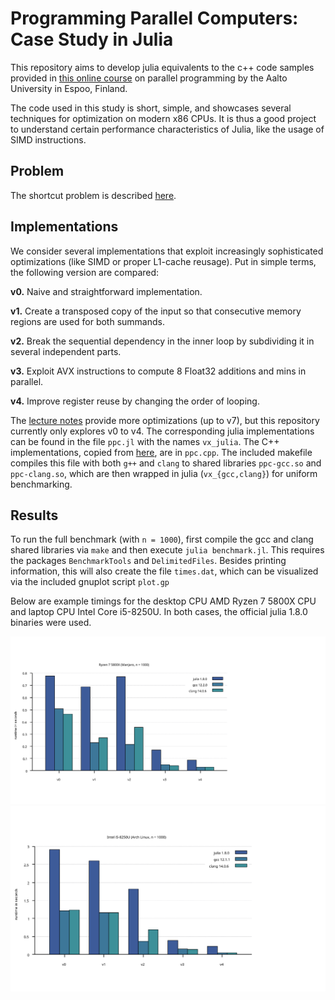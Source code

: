 
# Programming Parallel Computers: Case Study in Julia

This repository aims to develop julia equivalents to the c++ code samples provided
in [this online course](https://ppc.cs.aalto.fi/ch2/) on parallel programming by
the Aalto University in Espoo, Finland.

The code used in this study is short, simple, and showcases several techniques
for optimization on modern x86 CPUs. It is thus a good project to understand
certain performance characteristics of Julia, like the usage of SIMD
instructions.

## Problem

The shortcut problem is described [here](https://ppc.cs.aalto.fi/ch2/).

## Implementations

We consider several implementations that exploit increasingly sophisticated
optimizations (like SIMD or proper L1-cache reusage). Put in simple terms, the
following version are compared:

**v0.** Naive and straightforward implementation.

**v1.** Create a transposed copy of the input so that consecutive memory regions
are used for both summands.

**v2.** Break the sequential dependency in the inner loop by subdividing it in
several independent parts.

**v3.** Exploit AVX instructions to compute 8 Float32 additions and mins in
parallel.

**v4.** Improve register reuse by changing the order of looping.

The [lecture notes](https://ppc.cs.aalto.fi/ch2/) provide more optimizations (up
to v7), but this repository currently only explores v0 to v4. The corresponding
julia implementations can be found in the file `ppc.jl` with the names
`vx_julia`. The C++ implementations, copied from
[here](https://ppc.cs.aalto.fi/ch2/), are in `ppc.cpp`. The included makefile
compiles this file with both `g++` and `clang` to shared libraries `ppc-gcc.so`
and `ppc-clang.so`, which are then wrapped in julia (`vx_{gcc,clang}`) for
uniform benchmarking.

## Results

To run the full benchmark (with `n = 1000`), first compile the gcc and clang
shared libraries via `make` and then execute `julia benchmark.jl`. This requires
the packages `BenchmarkTools` and `DelimitedFiles`. Besides printing
information, this will also create the file `times.dat`, which can be visualized
via the included gnuplot script `plot.gp`

Below are example timings for the desktop CPU AMD Ryzen 7 5800X CPU and laptop CPU
Intel Core i5-8250U. In both cases, the official julia 1.8.0 binaries were used.

![performance plot ryzen-7-5800x](./plots/ryzen-7-5800x.svg)
![performance plot i5-8250U](./plots/intel-i5-8250u.svg)
